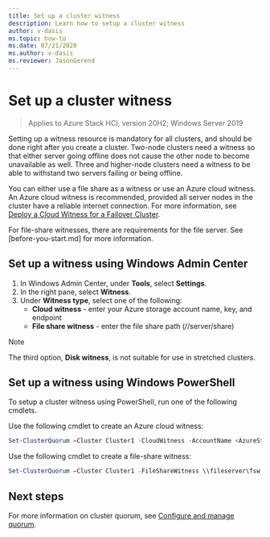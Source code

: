 ```yaml
--- 
title: Set up a cluster witness 
description: Learn how to setup a cluster witness 
author: v-dasis 
ms.topic: how-to 
ms.date: 07/21/2020 
ms.author: v-dasis 
ms.reviewer: JasonGerend 
---
```


# Set up a cluster witness

> Applies to Azure Stack HCI, version 20H2; Windows Server 2019

Setting up a witness resource is mandatory for all clusters, and should be done right after you create a cluster. Two-node clusters need a witness so that either server going offline does not cause the other node to become unavailable as well. Three and higher-node clusters need a witness to be able to withstand two servers failing or being offline.  

You can either use a file share as a witness or use an Azure cloud witness. An Azure cloud witness is recommended, provided all server nodes in the cluster have a reliable internet connection. For more information, see [Deploy a Cloud Witness for a Failover Cluster](https://docs.microsoft.com/windows-server/failover-clustering/deploy-cloud-witness).

For file-share witnesses, there are requirements for the file server. See [before-you-start.md] for more information.

## Set up a witness using Windows Admin Center

1. In Windows Admin Center, under **Tools**, select **Settings**.
1. In the right pane, select **Witness**.
1. Under **Witness type**, select one of the following:
      - **Cloud witness** - enter your Azure storage account name, key, and endpoint
      - **File share witness** - enter the file share path (//server/share)

> [!NOTE]
> The third option, **Disk witness**, is not suitable for use in stretched clusters.

## Set up a witness using Windows PowerShell

To setup a cluster witness using PowerShell, run one of the following cmdlets.

Use the following cmdlet to create an Azure cloud witness:

```powershell
Set-ClusterQuorum –Cluster Cluster1 -CloudWitness -AccountName <AzureStorageAccountName> -AccessKey <AzureStorageAccountAccessKey>
```

Use the following cmdlet to create a file-share witness:

```powershell
Set-ClusterQuorum –Cluster Cluster1 -FileShareWitness \\fileserver\fsw
```

## Next steps

For more information on cluster quorum, see [Configure and manage quorum](https://docs.microsoft.com/windows-server/failover-clustering/manage-cluster-quorum).
